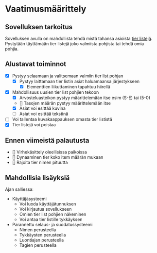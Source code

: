 # Vaatimusmäärittely

## Sovelluksen tarkoitus

Sovelluksen avulla on mahdollista tehdä mistä tahansa asioista [tier listejä](https://en.wikipedia.org/wiki/Tier_list).
Pystytään täyttämään tier listejä joko valmiista pohjista tai tehdä omia pohjia.

## Alustavat toiminnot

- [x] Pystyy selaamaan ja valitsemaan valmiin tier list pohjan
    - [x] Pystyy laittamaan tier listin asiat haluamaansa järjestykseen
        - [x] Elementtien liikuttaminen tapahtuu hiirellä
- [x] Mahdollisuus uusien tier list pohjien tekoon
    - [x] Arvosteluasteikon pystyy määrittelemään itse esim (S-E) tai (5-0)
    - [] Tasojen määrän pystyy määrittelemään itse
    - [x] Asiat voi esittää kuvina
    - [ ] Asiat voi esittää tekstinä
- [ ] Voi tallentaa kuvakaappauksen omasta tier lististä
- [x] Tier listejä voi poistaa

## Ennen viimeistä palautusta
- [] Virhekäsittely oleellisissa paikoissa
- [] Dynaaminen tier koko item määrän mukaan
- [] Rajoita tier nimen pituutta

## Mahdollisia lisäyksiä

Ajan salliessa:

- Käyttäjäsysteemi
    - Voi luoda käyttäjätunnuksen
    - Voi kirjautua sovellukseen
    - Omien tier list pohjien näkeminen
    - Voi antaa tier listille tykkäyksen
- Parannettu selaus- ja suodatussysteemi
    - Nimen perusteella
    - Tykkäysten perusteella
    - Luontiajan perusteella
    - Tagien perusteella


